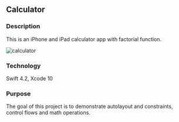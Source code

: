 ## Calculator

### Description

This is an iPhone and iPad calculator app with factorial function.

![calculator](https://user-images.githubusercontent.com/44620966/54077985-44460080-4286-11e9-9224-7533da84bf43.png)

### Technology

Swift 4.2, Xcode 10

### Purpose

The goal of this project is to demonstrate autolayout and constraints, control flows and math operations.

